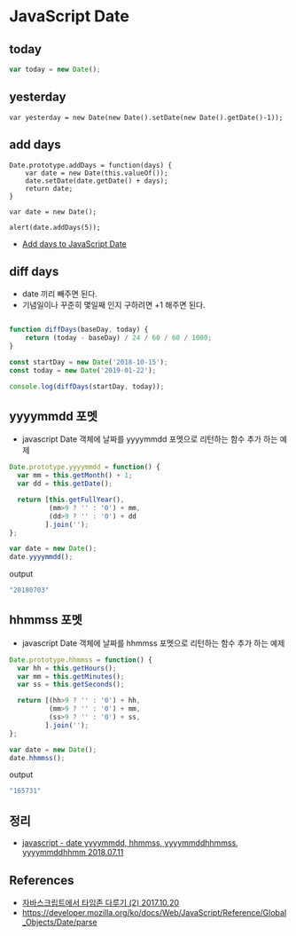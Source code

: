 # JavaScript Date
## today
```javascript
var today = new Date();
```

## yesterday
```
var yesterday = new Date(new Date().setDate(new Date().getDate()-1));
```

## add days
```
Date.prototype.addDays = function(days) {
    var date = new Date(this.valueOf());
    date.setDate(date.getDate() + days);
    return date;
}

var date = new Date();

alert(date.addDays(5));
```
* [Add days to JavaScript Date](https://stackoverflow.com/questions/563406/add-days-to-javascript-date)

## diff days
* date 끼리 빼주면 된다.
* 기념일이나 꾸준히 몇일째 인지 구하려면 +1 해주면 된다.
```javascript

function diffDays(baseDay, today) {
    return (today - baseDay) / 24 / 60 / 60 / 1000;
}

const startDay = new Date('2018-10-15');
const today = new Date('2019-01-22');

console.log(diffDays(startDay, today));
```

## yyyymmdd 포멧
* javascript Date 객체에 날짜를 yyyymmdd 포멧으로 리턴하는 함수 추가 하는 예제

```javascript
Date.prototype.yyyymmdd = function() {
  var mm = this.getMonth() + 1;
  var dd = this.getDate();

  return [this.getFullYear(),
          (mm>9 ? '' : '0') + mm,
          (dd>9 ? '' : '0') + dd
         ].join('');
};

var date = new Date();
date.yyyymmdd();

```

output
```javascript
"20180703"
```

## hhmmss 포멧
* javascript Date 객체에 날짜를 hhmmss 포멧으로 리턴하는 함수 추가 하는 예제

```javascript
Date.prototype.hhmmss = function() {
  var hh = this.getHours();
  var mm = this.getMinutes();
  var ss = this.getSeconds();

  return [(hh>9 ? '' : '0') + hh,
          (mm>9 ? '' : '0') + mm,
          (ss>9 ? '' : '0') + ss,
         ].join('');
};

var date = new Date();
date.hhmmss();
```

output
```javascript
"165731"
```

## 정리
* [javascript - date yyyymmdd, hhmmss, yyyymmddhhmmss, yyyymmddhhmm 2018.07.11](https://junho85.pe.kr/999)

## References
* [자바스크립트에서 타임존 다루기 (2) 2017.10.20](https://meetup.toast.com/posts/130)
* https://developer.mozilla.org/ko/docs/Web/JavaScript/Reference/Global_Objects/Date/parse